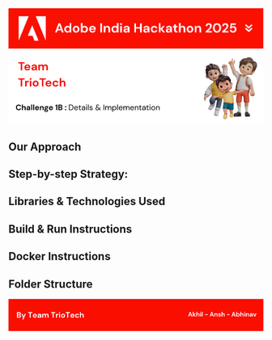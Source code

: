 <div align="left">
  <img src="https://github.com/akhilthirunalveli/akhilthirunalveli/blob/main/assets/1%20(2).png" alt="App Demo" width="1000"/>
  <img src="https://github.com/akhilthirunalveli/akhilthirunalveli/blob/main/3(1).png" alt="App Demo" width="1000"/>
</div>

## Our Approach
## Step-by-step Strategy:
## Libraries & Technologies Used
## Build & Run Instructions
## Docker Instructions
## Folder Structure

<div align="left">
  <img src="https://github.com/akhilthirunalveli/akhilthirunalveli/blob/main/assets/Adobe%20India%20Hackathon%202025.png" alt="App Demo" width="1000"/>
</div>
